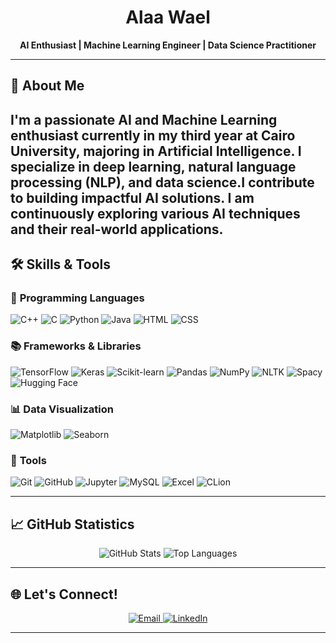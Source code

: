 <h1 align="center">Alaa Wael</h1>
<p align="center">
  <b>AI Enthusiast | Machine Learning Engineer | Data Science Practitioner</b>
</p>

---

## 🌟 About Me
I'm a passionate AI and Machine Learning enthusiast currently in my third year at Cairo University, majoring in Artificial Intelligence. I specialize in deep learning, natural language processing (NLP), and data science.I contribute to building impactful AI solutions. I am continuously exploring various AI techniques and their real-world applications.
---

## 🛠️ Skills & Tools

### 🚀 **Programming Languages**
<p>
  <img src="https://img.shields.io/badge/C%2B%2B-00599C?style=for-the-badge&logo=cplusplus&logoColor=white&labelColor=black" alt="C++">
  <img src="https://img.shields.io/badge/C-00599C?style=for-the-badge&logo=c&logoColor=white&labelColor=black" alt="C">
  <img src="https://img.shields.io/badge/Python-3776AB?style=for-the-badge&logo=python&logoColor=white&labelColor=black" alt="Python">
  <img src="https://img.shields.io/badge/Java-007396?style=for-the-badge&logo=java&logoColor=white&labelColor=black" alt="Java">
  <img src="https://img.shields.io/badge/HTML-E34F26?style=for-the-badge&logo=html5&logoColor=white&labelColor=black" alt="HTML">
  <img src="https://img.shields.io/badge/CSS-1572B6?style=for-the-badge&logo=css3&logoColor=white&labelColor=black" alt="CSS">
</p>

### 📚 **Frameworks & Libraries**
<p>
  <img src="https://img.shields.io/badge/TensorFlow-FF6F00?style=for-the-badge&logo=tensorflow&logoColor=white&labelColor=black" alt="TensorFlow">
  <img src="https://img.shields.io/badge/Keras-D00000?style=for-the-badge&logo=keras&logoColor=white&labelColor=black" alt="Keras">
  <img src="https://img.shields.io/badge/Scikit--Learn-F7931E?style=for-the-badge&logo=scikit-learn&logoColor=white&labelColor=black" alt="Scikit-learn">
  <img src="https://img.shields.io/badge/Pandas-150458?style=for-the-badge&logo=pandas&logoColor=white&labelColor=black" alt="Pandas">
  <img src="https://img.shields.io/badge/NumPy-013243?style=for-the-badge&logo=numpy&logoColor=white&labelColor=black" alt="NumPy">
  <img src="https://img.shields.io/badge/NLTK-2C7BB6?style=for-the-badge&logo=nltk&logoColor=white&labelColor=black" alt="NLTK">
  <img src="https://img.shields.io/badge/Spacy-3E6E55?style=for-the-badge&logo=spacy&logoColor=white&labelColor=black" alt="Spacy">
  <img src="https://img.shields.io/badge/HuggingFace-FF6600?style=for-the-badge&logo=huggingface&logoColor=white&labelColor=black" alt="Hugging Face">
</p>

### 📊 **Data Visualization**
<p>
  <img src="https://img.shields.io/badge/Matplotlib-11557C?style=for-the-badge&logo=matplotlib&logoColor=white&labelColor=black" alt="Matplotlib">
  <img src="https://img.shields.io/badge/Seaborn-0099CC?style=for-the-badge&logo=seaborn&logoColor=white&labelColor=black" alt="Seaborn">
</p>

### 🔧 **Tools**
<p>
  <img src="https://img.shields.io/badge/Git-F05032?style=for-the-badge&logo=git&logoColor=white&labelColor=black" alt="Git">
  <img src="https://img.shields.io/badge/GitHub-181717?style=for-the-badge&logo=github&logoColor=white&labelColor=black" alt="GitHub">
  <img src="https://img.shields.io/badge/Jupyter-F37626?style=for-the-badge&logo=jupyter&logoColor=white&labelColor=black" alt="Jupyter">
  <img src="https://img.shields.io/badge/MySQL-4479A1?style=for-the-badge&logo=mysql&logoColor=white&labelColor=black" alt="MySQL">
  <img src="https://img.shields.io/badge/Excel-217346?style=for-the-badge&logo=microsoftexcel&logoColor=white&labelColor=black" alt="Excel">
  <img src="https://img.shields.io/badge/CLion-000000?style=for-the-badge&logo=clion&logoColor=white&labelColor=black" alt="CLion">
</p>

---

## 📈 GitHub Statistics

<p align="center">
  <img src="https://github-readme-stats.vercel.app/api?username=Alaawael3&show_icons=true&theme=radical" alt="GitHub Stats" />
  <img src="https://github-readme-stats.vercel.app/api/top-langs/?username=Alaawael3&layout=compact&theme=radical" alt="Top Languages" />
</p>

---

## 🌐 Let's Connect!
<p align="center">
  <a href="mailto:alaawael1016@gmail.com">
    <img src="https://img.shields.io/badge/Email-D14836?style=for-the-badge&logo=gmail&logoColor=white" alt="Email">
  </a>
  <a href="https://www.linkedin.com/in/alaa-wael-338bb02a9/">
    <img src="https://img.shields.io/badge/LinkedIn-0077B5?style=for-the-badge&logo=linkedin&logoColor=white" alt="LinkedIn">
  </a>
</p>

---
